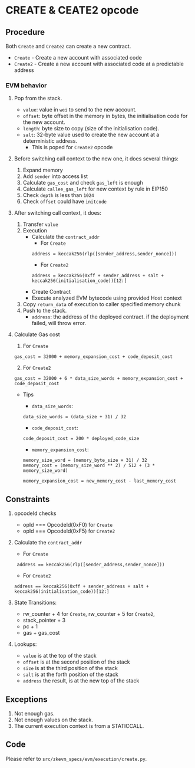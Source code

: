 # CREATE & CEATE2 opcode

## Procedure

Both `Create` and `Create2` can create a new contract.

* `Create` - Create a new account with associated code
* `Create2` - Create a new account with associated code at a predictable address

### EVM behavior

1. Pop from the stack.
   - `value`: value in `wei` to send to the new account.
   - `offset`: byte offset in the memory in bytes, the initialisation code for the new account.
   - `length`: byte size to copy (size of the initialisation code).
   - `salt`: 32-byte value used to create the new account at a deterministic address.
     - This is poped for `Create2` opcode


2. Before switching call context to the new one, it does several things:

   1. Expand memory
   2. Add `sender` into access list
   3. Calculate `gas_cost` and check `gas_left` is enough
   4. Calculate `callee_gas_left` for new context by rule in EIP150
   5. Check `depth` is less than `1024`
   6. Check `offset` could have `initcode`
   
 
3. After switching call context, it does:
   1. Transfer `value` 
   2. Execution
      - Calculate the `contract_addr`
        - For `Create`
        ```
        address = keccak256(rlp([sender_address,sender_nonce]))
        ```
        - For `Create2`
        ```
        address = keccak256(0xff + sender_address + salt + keccak256(initialisation_code))[12:]
        ```
      - Create Contract
      - Execute analyzed EVM bytecode using provided Host context
   3. Copy `return_data` of execution to caller specified memory chunk
   4. Push to the stack.
      - `address`: the address of the deployed contract. if the deployment failed, will throw error.

4. Calculate Gas cost
   1. For `Create`
   ```
   gas_cost = 32000 + memory_expansion_cost + code_deposit_cost
   ```
   
   2. For `Create2`
   ```
   gas_cost = 32000 + 6 * data_size_words + memory_expansion_cost + code_deposit_cost
   ```
   
   * Tips
     
     - `data_size_words`:
     ```
     data_size_words = (data_size + 31) / 32
     ```

     - `code_deposit_cost`:
     ```
     code_deposit_cost = 200 * deployed_code_size
     ```
     
     - `memory_expansion_cost`:

     ```
     memory_size_word = (memory_byte_size + 31) / 32
     memory_cost = (memory_size_word ** 2) / 512 + (3 * memory_size_word)
     
     memory_expansion_cost = new_memory_cost - last_memory_cost
     ```

## Constraints

1. opcodeId checks
   - opId === OpcodeId(0xF0) for `Create`
   - opId === OpcodeId(0xF5) for `Create2`
2. Calculate the `contract_addr`
   - For `Create`
   ```
    address == keccak256(rlp([sender_address,sender_nonce]))
    ```
   - For `Create2`
   ```
   address == keccak256(0xff + sender_address + salt + keccak256(initialisation_code))[12:]
   ```
2. State Transitions:
   - rw_counter + 4 for `Create`, rw_counter + 5 for `Create2`,
   - stack_pointer + 3
   - pc + 1
   - gas + gas_cost
   
3. Lookups:
   - `value` is at the top of the stack
   - `offset` is at the second position of the stack
   - `size` is at the third position of the stack
   - `salt` is at the forth position of the stack
   - `address` the result, is at the new top of the stack

## Exceptions

1. Not enough gas.
2. Not enough values on the stack.
3. The current execution context is from a STATICCALL.

## Code

Please refer to `src/zkevm_specs/evm/execution/create.py`.
